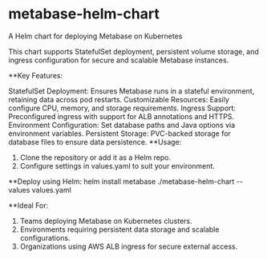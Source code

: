 # metabase-helm-chart
A Helm chart for deploying Metabase on Kubernetes

This chart supports StatefulSet deployment, persistent volume storage, and ingress configuration for secure and scalable Metabase instances.

**Key Features:

StatefulSet Deployment: Ensures Metabase runs in a stateful environment, retaining data across pod restarts.
Customizable Resources: Easily configure CPU, memory, and storage requirements.
Ingress Support: Preconfigured ingress with support for ALB annotations and HTTPS.
Environment Configuration: Set database paths and Java options via environment variables.
Persistent Storage: PVC-backed storage for database files to ensure data persistence.
**Usage:

1. Clone the repository or add it as a Helm repo.
2. Configure settings in values.yaml to suit your environment.

**Deploy using Helm:
helm install metabase ./metabase-helm-chart --values values.yaml

**Ideal For:
1. Teams deploying Metabase on Kubernetes clusters.
2. Environments requiring persistent data storage and scalable configurations.
3. Organizations using AWS ALB ingress for secure external access.
